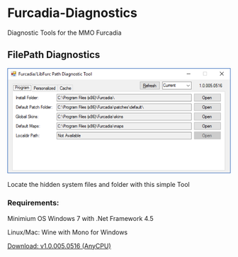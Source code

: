 # Furcadia-Diagnostics
Diagnostic Tools for the MMO Furcadia

## FilePath Diagnostics
![alt text](https://github.com/StarShip-Avalon-Projects/Furcadia-Diagnostics/raw/master/images/FPDiag.png "Furc Path Diagnostics")

Locate the hidden system files and folder with this simple Tool 

### Requirements: 

Minimium OS Windows 7 with .Net Framework 4.5

Linux/Mac: Wine with Mono for Windows

[Download: v1.0.005.0516 (AnyCPU)](https://github.com/StarShip-Avalon-Projects/Furcadia-Diagnostics/raw/master/downloads/PathDiag%20v1.0.005.0516.zip)
